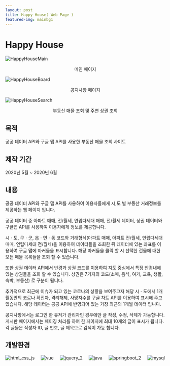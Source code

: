 ```yaml
---
layout: post
title: Happy House( Web Page )
featured-img: mainbg1
---
```



# Happy House
![HappyHouseMain](https://user-images.githubusercontent.com/44697835/86885828-e3a42d80-c130-11ea-9519-b94d80e11ba2.png)<center>메인 페이지</center>  


  
![HappyHouseBoard](https://user-images.githubusercontent.com/44697835/86887150-1bac7000-c133-11ea-9532-16bfbac082ab.png)<center>공지사항 페이지</center>    



![HappyHouseSearch](https://user-images.githubusercontent.com/44697835/86887247-3ed71f80-c133-11ea-8242-16edf65fecd5.png)<center>부동산 매물 조회 및 주변 상권 조회</center>  

  
    


## 목적
공공 데이터 API와 구글 맵 API를 사용한 부동산 매물 조회 사이트


## 제작 기간
2020년 5월 ~ 2020년 6월


## 내용
공공 데이터 API와 구글 맵 API를 사용하여 이용자들에게 시,도 별 부동산 거래정보를 제공하는 웹 페이지 입니다. 

공공 데이터 중 아파트 매매, 전/월세, 연립다세대 매매, 전/월세 데이터, 상권 데이터와 구글맵 API를 사용하여 이용자에게 정보를 제공합니다. 

시ㆍ도, 구ㆍ군, 읍ㆍ면ㆍ동 코드와 거래형식(아파트 매매, 아파트 전/월세, 연립다세대 매매, 연립다세대 전/월세)을 이용하여 데이터들을 조회한 뒤 데이터에 있는 좌표를 이용하여 구글 맵에 마커들을 표시합니다. 해당 마커들을 클릭 할 시 선택한 건물에 대한 모든 매물 목록들을 조회 할 수 있습니다.

또한 상권 데이터 API에서 반경과 상권 코드를 이용하여 지도 중심에서 특정 반경내에 있는 상권들을 조회 할 수 있습니다. 상권은 7가지의 코드(소매, 음식, 여가, 교육, 생활, 숙박, 부동산) 로 구분이 됩니다.

추가적으로 최근에 이슈가 되고 있는 코로나의 상황을 보여주고자 해당 시ㆍ도에서 1개월동안의 코로나 확진자, 격리해제, 사망자수를 구글 차트 API를 이용하여 표시해 주고 있습니다. 해당 데이터는 공공 API에 반영되어 있는 가장 최근의 1개월 데이터 입니다.

공지사항에서는 로그인 한 유저가 관리자인 경우에만 글 작성, 수정, 삭제가 가능합니다. 게시판 페이지에서는 페이징 처리를 하여 한 페이지에 최대 10개의 글이 표시가 됩니다. 각 글들은 작성자 ID, 글 번호, 글 제목으로 검색이 가능 합니다. 





## 개발환경
![html_css_js](https://user-images.githubusercontent.com/44697835/86319956-acd1a180-bc70-11ea-946e-09a11a71fb27.png) &nbsp; &nbsp; ![vue](https://user-images.githubusercontent.com/44697835/86319509-a3940500-bc6f-11ea-815e-6f7612ee657a.png) &nbsp; &nbsp; ![jquery_2](https://user-images.githubusercontent.com/44697835/86319481-9a0a9d00-bc6f-11ea-855e-e0bf301d8185.png)  &nbsp; &nbsp;  ![java](https://user-images.githubusercontent.com/44697835/86319460-9119cb80-bc6f-11ea-9cb2-92a5c15f47b5.png) &nbsp; &nbsp; ![springboot_2](https://user-images.githubusercontent.com/44697835/86319498-9f67e780-bc6f-11ea-8c9d-ae4c7948c638.png)  &nbsp; &nbsp;  ![mysql](https://user-images.githubusercontent.com/44697835/86319496-9d058d80-bc6f-11ea-9e23-93d8990d2fd4.png) 


